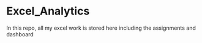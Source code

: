 # Excel_Analytics
In this repo, all my excel work is stored here including the assignments and dashboard
